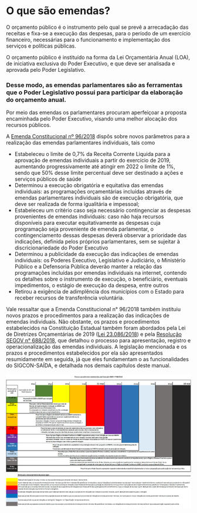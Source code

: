 # O que são emendas?

O orçamento público é o instrumento pelo qual se prevê a arrecadação das receitas e fixa-se a execução das despesas, para o período de um exercício financeiro, necessárias para o funcionamento e implementação dos serviços e políticas públicas.

O orçamento público é instituído na forma da Lei Orçamentária Anual \(LOA\), de iniciativa exclusiva do Poder Executivo, e que deve ser analisada e aprovada pelo Poder Legislativo.

### Desse modo, as **emendas parlamentares** são as ferramentas que o Poder Legislativo possui para participar da elaboração do orçamento anual.

Por meio das emendas os parlamentares procuram aperfeiçoar a proposta encaminhada pelo Poder Executivo, visando uma melhor alocação dos recursos públicos.

A [Emenda Constitucional nº 96/2018](https://www.almg.gov.br/consulte/legislacao/completa/completa.html?tipo=EMC&num=96&comp=&ano=2018) dispôs sobre novos parâmetros para a realização das emendas parlamentares individuais, tais como

* Estabeleceu o limite de 0,7% da Receita Corrente Liquida para a aprovação de emendas individuais a partir do exercício de 2019, aumentando progressivamente até atingir em 2022 o limite de 1%, sendo que 50% desse limite percentual deve ser destinado a ações e serviços públicos de saúde
* Determinou a execução obrigatória e equitativa das emendas individuais: as programações orçamentárias incluídas através de emendas parlamentares individuais são de execução obrigatória, que deve ser realizada de forma igualitária e impessoal;
* Estabeleceu um critério caso seja necessário contingenciar as despesas provenientes de emendas individuais: caso não haja recursos disponíveis para executar equitativamente as despesas cuja programação seja proveniente de emenda parlamentar, o contingenciamento dessas despesas deverá observar a prioridade das indicações, definida pelos próprios parlamentares, sem se sujeitar à discricionariedade do Poder Executivo
* Determinou a publicidade da execução das indicações de emendas individuais: os Poderes Executivo, Legislativo e Judiciário, o Ministério Público e a Defensoria Pública deverão manter a relação das programações incluídas por emendas individuais na internet, contendo os detalhes sobre o instrumento de execução, o beneficiário, eventuais impedimentos, o estágio de execução da despesa, entre outros
* Retirou a exigência de adimplência dos municípios com o Estado para receber recursos de transferência voluntária.

Vale ressaltar que a Emenda Constitucional n° 96/2018 também instituiu novos prazos e procedimentos para a realização das indicações de emendas individuais. Não obstante, os prazos e procedimentos estabelecidos na Constituição Estadual também foram abordados pela Lei de Diretrizes Orçamentárias de 2019 \([Lei 23.086/2018](https://www.almg.gov.br/consulte/legislacao/completa/completa.html?ano=2018&num=23086&tipo=LEI)\) e pela [Resolução SEGOV n° 688/2018](http://www.sigconsaida.mg.gov.br/images/resolucoes/resolucao_segov_688_2018_12_28.pdf), que detalhou o processo para apresentação, registro e operacionalização das emendas individuais. A legislação mencionada e os prazos e procedimentos estabelecidos por ela são apresentados resumidamente em seguida, já que eles fundamentam o as funcionalidades do SIGCON-SAÍDA, e detalhada nos demais capítulos deste manual.

![Calend&#xE1;rio 2019](../.gitbook/assets/image%20%282%29.png)



